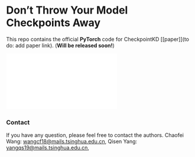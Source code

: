# Don’t Throw Your Model Checkpoints Away
This repo contains the official **PyTorch** code for CheckpointKD [[paper]](to do: add paper link). (**Will be released soon!**)

![Sketch Map](figures/observations.pdf)

### Contact

If you have any question, please feel free to contact the authors. Chaofei Wang: [wangcf18@mails.tsinghua.edu.cn](mailto:wangcf18@mails.tsinghua.edu.cn), Qisen Yang: [yangqs19@mails.tsinghua.edu.cn](mailto:wangcf18@mails.tsinghua.edu.cn), 
